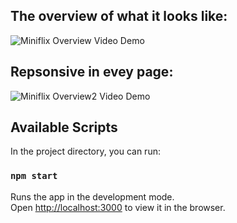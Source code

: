 
## The overview of what it looks like:

![Miniflix Overview Video Demo](public/demo/miniflix-1.gif)

## Repsonsive in evey page:

![Miniflix Overview2 Video Demo](public/demo/miniflix-2.gif)

## Available Scripts

In the project directory, you can run:

### `npm start`

Runs the app in the development mode.<br />
Open [http://localhost:3000](http://localhost:3000) to view it in the browser.

